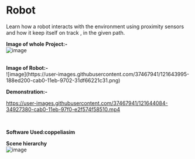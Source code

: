 # Robot
Learn how a robot interacts with the environment using proximity sensors and how it keep itself on track , in the given path.

<b>Image of whole Project:-</b>
<br>
![image](https://user-images.githubusercontent.com/37467941/121643825-e7160680-caaf-11eb-96b0-ae7726dd233a.png)

<br>
<b>Image of Robot:-</b>
<br>
![image](https://user-images.githubusercontent.com/37467941/121643995-188ed200-cab0-11eb-9702-31df66221c31.png)
<br>

<b>Demonstration:-</b>

https://user-images.githubusercontent.com/37467941/121644084-34927380-cab0-11eb-97f0-e2f574f58510.mp4

<br>


<b>Software Used:coppeliasim</b>
<br>

<b>Scene hierarchy</b>
<br>
![image](https://user-images.githubusercontent.com/37467941/121644321-80451d00-cab0-11eb-9d44-4aa6f55c57da.png)
